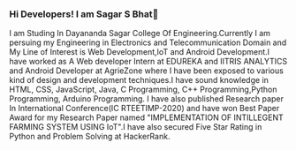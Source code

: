 ### Hi Developers! I am Sagar S Bhat👋

I am  Studing In Dayananda Sagar College Of Engineering.Currently I am persuing my Engineering in Electronics and Telecommunication Domain and My Line of Interest is Web Development,IoT and Android Development.I have worked as A Web developer Intern at EDUREKA and IITRIS ANALYTICS and Android Developer at AgrieZone where I have been exposed to various kind of design and development techniques.I have sound knowledge in HTML, CSS, JavaScript, Java, C Programming, C++ Programming,Python Programming, Arduino Programming. I have also published Research paper In International Conference(IC RTEETIMP-2020) and have won Best Paper Award for my Research Paper named "IMPLEMENTATION OF INTILLEGENT FARMING SYSTEM USING IoT".I have also secured Five Star Rating in Python and Problem Solving at HackerRank. 

